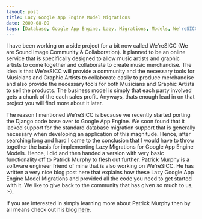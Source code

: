 ```yaml
---
layout: post
title: Lazy Google App Engine Model Migrations
date: 2009-08-09
tags: [Database, Google App Engine, Lazy, Migrations, Models, We'reSICC, Software Development, Software Projects]
---
```

I have been working on a side project for a bit now called We'reSICC (We are
Sound Image Community & Collaboration). It planned to be an online service that
is specifically designed to allow music artists and graphic artists to come
together and collaborate to create music merchandise. The idea is that
We'reSICC will provide a community and the necessary tools for Musicians and
Graphic Artists to collaborate easily to produce merchandise and also provide
the necessary tools for both Musicians and Graphic Artists to sell the
products. The business model is simply that each party involved gets a chunk of
the each sales profit. Anyways, thats enough lead in on that project you will
find more about it later.

The reason I mentioned We'reSICC is because we recently started porting the
Django code base over to Google App Engine. We soon found that it lacked
support for the standard database migration support that is generally necessary
when developing an application of this magnitude. Hence, after searching long
and hard I came to the conclusion that I would have to throw together the basis
for implementing Lazy Migrations for Google App Engine Models. Hence, I did and
then handed a version with very basic functionality off to Patrick Murphy to
flesh out further. Patrick Murphy is a software engineer friend of mine that is
also working on We'reSICC. He has written a very nice blog post here that
explains how these Lazy Google App Engine Model Migrations and provided all the
code you need to get started with it. We like to give back to the community
that has given so much to us, :-).

If you are interested in simply learning more about Patrick Murphy then by all
means check out his blog [here](http://codekittens.wordpress.com/).
